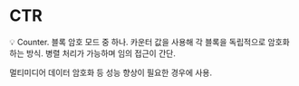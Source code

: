 # CTR

<aside>
💡 Counter.
블록 암호 모드 중 하나.
카운터 값을 사용해 각 블록을 독립적으로 암호화하는 방식.
병렬 처리가 가능하며 임의 접근이 간단.

멀티미디어 데이터 암호화 등 성능 향상이 필요한 경우에 사용.

</aside>